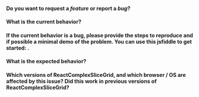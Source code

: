 #### Do you want to request a *feature* or report a *bug*?

#### What is the current behavior?

#### If the current behavior is a bug, please provide the steps to reproduce and if possible a minimal demo of the problem. You can use this jsfiddle to get started: .

#### What is the expected behavior?

#### Which versions of ReactComplexSliceGrid, and which browser / OS are affected by this issue? Did this work in previous versions of ReactComplexSliceGrid?
